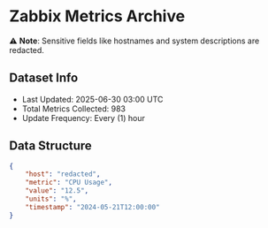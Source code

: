 # Zabbix Metrics Archive

⚠️ **Note**: Sensitive fields like hostnames and system descriptions are redacted.

## Dataset Info
- Last Updated: 2025-06-30 03:00 UTC
- Total Metrics Collected: 983
- Update Frequency: Every (1) hour

## Data Structure
```json
{
    "host": "redacted",
    "metric": "CPU Usage",
    "value": "12.5",
    "units": "%",
    "timestamp": "2024-05-21T12:00:00"
}
```
